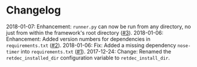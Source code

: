 # Changelog

2018-01-07: Enhancement: `runner.py` can now be run from any directory, no just from within the framework's root directory ([#3](https://github.com/avast-tl/retdec-regression-tests-framework/pull/3)).
2018-01-06: Enhancement: Added version numbers for dependencies in `requirements.txt` ([#2](https://github.com/avast-tl/retdec-regression-tests-framework/pull/2)).
2018-01-06: Fix: Added a missing dependency `nose-timer` into `requirements.txt` ([#1](https://github.com/avast-tl/retdec-regression-tests-framework/pull/1)).
2017-12-24: Change: Renamed the `retdec_installed_dir` configuration variable to `retdec_install_dir`.
